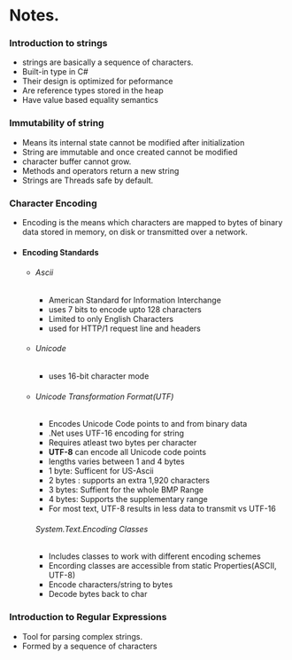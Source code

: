 # Notes.
### Introduction to strings
- strings  are basically a sequence of characters.
- Built-in type in C#
- Their design is optimized for peformance
- Are reference types stored in the heap
- Have value based equality semantics

### Immutability of string
- Means its internal state cannot be modified after initialization
- String are immutable and once created cannot be modified
- character buffer cannot grow.
- Methods and operators return a new string
- Strings are Threads safe by default.

### Character Encoding
- Encoding is the means which characters are mapped to bytes of binary data stored in memory, on disk
  or transmitted over a network.
- #### Encoding Standards
    - ###### Ascii
        - American Standard for Information Interchange
        - uses 7 bits to encode upto 128 characters
        - Limited to only English Characters
        - used for HTTP/1 request line and headers
    - ###### Unicode
        - uses 16-bit character mode
    - ###### Unicode Transformation Format(UTF)
        - Encodes Unicode Code points to and from binary data
        - .Net uses UTF-16 encoding for string
        - Requires atleast two bytes per character
        - **UTF-8** can encode all Unicode code points
        - lengths varies between 1 and 4 bytes
        - 1 byte: Sufficent for US-Ascii
        - 2 bytes : supports an extra 1,920 characters
        - 3 bytes: Suffient for the whole BMP Range
        - 4 bytes: Supports the supplementary range
        - For most text, UTF-8 results in less data to transmit vs UTF-16
      ###### System.Text.Encoding Classes
        - Includes classes to work with different encoding schemes
        - Encording classes are accessible from static Properties(ASCII, UTF-8)
        - Encode characters/string to bytes
        - Decode bytes back to char
### Introduction to Regular Expressions
-   Tool for parsing complex strings.
- Formed by a sequence of characters
